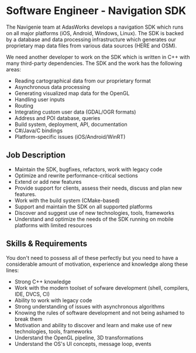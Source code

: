 Software Engineer - Navigation SDK
==================================

The Navigenie team at AdasWorks develops a navigation SDK which runs on all
major platforms (iOS, Android, Windows, Linux).
The SDK is backed by a database and data processing infrastructure which
generates our proprietary map data files from various data sources (HERE and
OSM).

We need another developer to work on the SDK which is written in C++ with
many third-party dependencies. The SDK and the work has the following areas:

- Reading cartographical data from our proprietary format
- Asynchronous data processing
- Generating visualized map data for the OpenGL
- Handling user inputs
- Routing
- Integrating custom user data (GDAL/OGR formats)
- Address and POI database, queries
- Build system, deployment, API, documentation
- C#/Java/C bindings
- Platform-specific issues (iOS/Android/WinRT)

Job Description
---------------

- Maintain the SDK, bugfixes, refactors, work with legacy code
- Optimize and rewrite performance-critical sections
- Extend or add new features
- Provide support for clients, assess their needs, discuss and plan new
  features.
- Work with the build system (CMake-based)
- Support and maintain the SDK on all supported platforms
- Discover and suggest use of new technologies, tools, frameworks
- Understand and optimize the needs of the SDK running on mobile platforms
  with limited resources

Skills & Requirements
---------------------

You don't need to possess all of these perfectly but you need to have
a considerable amount of motivation, experience and knowledge along these lines:

- Strong C++ knowledge
- Work with the modern toolset of sofware development (shell, compilers,
  IDE, DVCS, CI)
- Ability to work with legacy code
- Strong understanding of issues with asynchronous algorithms
- Knowing the rules of software development and not being ashamed to break them
- Motivation and ability to discover and learn and make use of new technologies,
  tools, frameworks
- Understand the OpenGL pipeline, 3D transformations
- Understand the OS's UI concepts, message loop, events

